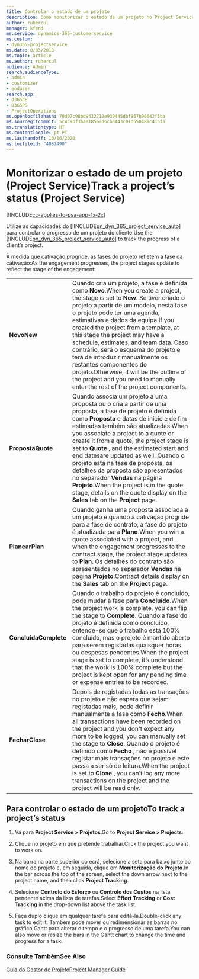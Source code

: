```yaml
---
title: Controlar o estado de um projeto
description: Como monitorizar o estado de um projeto no Project Service
author: ruhercul
manager: kfend
ms.service: dynamics-365-customerservice
ms.custom:
- dyn365-projectservice
ms.date: 8/03/2018
ms.topic: article
ms.author: ruhercul
audience: Admin
search.audienceType:
- admin
- customizer
- enduser
search.app:
- D365CE
- D365PS
- ProjectOperations
ms.openlocfilehash: 70d07c98bd9432712e939445dbf867b96642f5ba
ms.sourcegitcommit: 5c4c9bf3ba018562d6cb3443c01d550489c415fa
ms.translationtype: HT
ms.contentlocale: pt-PT
ms.lasthandoff: 10/16/2020
ms.locfileid: "4082490"
---
```

# <a name="track-a-projects-status-project-service"></a><span data-ttu-id="d9ff6-103">Monitorizar o estado de um projeto (Project Service)</span><span class="sxs-lookup"><span data-stu-id="d9ff6-103">Track a project’s status (Project Service)</span></span>

[!INCLUDE[cc-applies-to-psa-app-1x-2x](../includes/cc-applies-to-psa-app-1x-2x.md)]

<span data-ttu-id="d9ff6-104">Utilize as capacidades do [!INCLUDE[pn_dyn_365_project_service_auto](../includes/pn-dyn-365-project-service-auto.md)] para controlar o progresso de um projeto do cliente.</span><span class="sxs-lookup"><span data-stu-id="d9ff6-104">Use the [!INCLUDE[pn_dyn_365_project_service_auto](../includes/pn-dyn-365-project-service-auto.md)] to track the progress of a client’s project.</span></span>  

<span data-ttu-id="d9ff6-105">À medida que cativação progride, as fases do projeto refletem a fase da cativação:</span><span class="sxs-lookup"><span data-stu-id="d9ff6-105">As the engagement progresses, the project stages update to reflect the stage of the engagement:</span></span>  


|              |                                                                                                                                                                                                                                                                                                  |
|--------------|--------------------------------------------------------------------------------------------------------------------------------------------------------------------------------------------------------------------------------------------------------------------------------------------------|
|   <span data-ttu-id="d9ff6-106">**Novo**</span><span class="sxs-lookup"><span data-stu-id="d9ff6-106">**New**</span></span>    | <span data-ttu-id="d9ff6-107">Quando cria um projeto, a fase é definida como **Novo**.</span><span class="sxs-lookup"><span data-stu-id="d9ff6-107">When you create a project, the stage is set to **New**.</span></span> <span data-ttu-id="d9ff6-108">Se tiver criado o projeto a partir de um modelo, nesta fase o projeto pode ter uma agenda, estimativas e dados da equipa.</span><span class="sxs-lookup"><span data-stu-id="d9ff6-108">If you created the project from a template, at this stage the project may have a schedule, estimates, and team data.</span></span> <span data-ttu-id="d9ff6-109">Caso contrário, será o esquema do projeto e terá de introduzir manualmente os restantes componentes do projeto.</span><span class="sxs-lookup"><span data-stu-id="d9ff6-109">Otherwise, it will be the outline of the project and you need to manually enter the rest of the project components.</span></span> |
|  <span data-ttu-id="d9ff6-110">**Proposta**</span><span class="sxs-lookup"><span data-stu-id="d9ff6-110">**Quote**</span></span>   |      <span data-ttu-id="d9ff6-111">Quando associa um projeto a uma proposta ou o cria a partir de uma proposta, a fase de projeto é definida como **Proposta** e datas de início e de fim estimadas também são atualizadas.</span><span class="sxs-lookup"><span data-stu-id="d9ff6-111">When you associate a project to a quote or create it from a quote, the project stage is set to **Quote** , and the estimated start and end datesare updated as well.</span></span> <span data-ttu-id="d9ff6-112">Quando o projeto está na fase de proposta, os detalhes da proposta são apresentados no separador **Vendas** na página **Projeto**.</span><span class="sxs-lookup"><span data-stu-id="d9ff6-112">When the project is in the quote stage, details on the quote display on the **Sales** tab on the **Project** page.</span></span>      |
|   <span data-ttu-id="d9ff6-113">**Planear**</span><span class="sxs-lookup"><span data-stu-id="d9ff6-113">**Plan**</span></span>   |                                     <span data-ttu-id="d9ff6-114">Quando ganha uma proposta associada a um projeto e quando a cativação progride para a fase de contrato, a fase do projeto é atualizada para **Plano**.</span><span class="sxs-lookup"><span data-stu-id="d9ff6-114">When you win a quote associated with a project, and when the engagement progresses to the contract stage, the project stage updates to **Plan**.</span></span> <span data-ttu-id="d9ff6-115">Os detalhes do contrato são apresentados no separador **Vendas** na página **Projeto**.</span><span class="sxs-lookup"><span data-stu-id="d9ff6-115">Contract details display on the **Sales** tab on the **Project** page.</span></span>                                      |
| <span data-ttu-id="d9ff6-116">**Concluída**</span><span class="sxs-lookup"><span data-stu-id="d9ff6-116">**Complete**</span></span> |                    <span data-ttu-id="d9ff6-117">Quando o trabalho do projeto é concluído, pode mudar a fase para **Concluído**.</span><span class="sxs-lookup"><span data-stu-id="d9ff6-117">When the project work is complete, you can flip the stage to **Complete**.</span></span> <span data-ttu-id="d9ff6-118">Quando a fase do projeto é definida como concluído, entende-se que o trabalho está 100% concluído, mas o projeto é mantido aberto para serem registadas quaisquer horas ou despesas pendentes.</span><span class="sxs-lookup"><span data-stu-id="d9ff6-118">When the project stage is set to complete, it’s understood that the work is 100% complete but the project is kept open for any pending time or expense entries to be recorded.</span></span>                     |
|  <span data-ttu-id="d9ff6-119">**Fechar**</span><span class="sxs-lookup"><span data-stu-id="d9ff6-119">**Close**</span></span>   |           <span data-ttu-id="d9ff6-120">Depois de registadas todas as transações no projeto e não espera que sejam registadas mais, pode definir manualmente a fase como **Fecho**.</span><span class="sxs-lookup"><span data-stu-id="d9ff6-120">When all transactions have been recorded on the project and you don't expect any more to be logged, you can manually set the stage to **Close**.</span></span> <span data-ttu-id="d9ff6-121">Quando o projeto é definido como **Fecho** , não é possível registar mais transações no projeto e este passa a ser só de leitura.</span><span class="sxs-lookup"><span data-stu-id="d9ff6-121">When the project is set to **Close** , you can’t log any more transactions on the project and the project will be read only.</span></span>           |

## <a name="to-track-a-projects-status"></a><span data-ttu-id="d9ff6-122">Para controlar o estado de um projeto</span><span class="sxs-lookup"><span data-stu-id="d9ff6-122">To track a project’s status</span></span>  

1.  <span data-ttu-id="d9ff6-123">Vá para **Project Service > Projetos**.</span><span class="sxs-lookup"><span data-stu-id="d9ff6-123">Go to **Project Service > Projects**.</span></span>  

2.  <span data-ttu-id="d9ff6-124">Clique no projeto em que pretende trabalhar.</span><span class="sxs-lookup"><span data-stu-id="d9ff6-124">Click the project you want to work on.</span></span>  

3.  <span data-ttu-id="d9ff6-125">Na barra na parte superior do ecrã, selecione a seta para baixo junto ao nome do projeto e, em seguida, clique em **Monitorização do Projeto**.</span><span class="sxs-lookup"><span data-stu-id="d9ff6-125">In the bar across the top of the screen, select the down arrow next to the project name, and then click **Project Tracking**.</span></span>  

4.  <span data-ttu-id="d9ff6-126">Selecione **Controlo do Esforço** ou **Controlo dos Custos** na lista pendente acima da lista de tarefas.</span><span class="sxs-lookup"><span data-stu-id="d9ff6-126">Select **Effort Tracking** or **Cost Tracking** in the drop-down list above the task list.</span></span>  

5.  <span data-ttu-id="d9ff6-127">Faça duplo clique em qualquer tarefa para editá-la.</span><span class="sxs-lookup"><span data-stu-id="d9ff6-127">Double-click any task to edit it.</span></span> <span data-ttu-id="d9ff6-128">Também pode mover ou redimensionar as barras no gráfico Gantt para alterar o tempo e o progresso de uma tarefa.</span><span class="sxs-lookup"><span data-stu-id="d9ff6-128">You can also move or resize the bars in the Gantt chart to change the time and progress for a task.</span></span>  

### <a name="see-also"></a><span data-ttu-id="d9ff6-129">Consulte Também</span><span class="sxs-lookup"><span data-stu-id="d9ff6-129">See Also</span></span>  
 [<span data-ttu-id="d9ff6-130">Guia do Gestor de Projeto</span><span class="sxs-lookup"><span data-stu-id="d9ff6-130">Project Manager Guide</span></span>](../psa/project-manager-guide.md)
